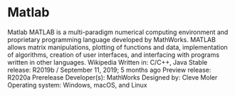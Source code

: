 # Matlab
Matlab
MATLAB is a multi-paradigm numerical computing environment and proprietary programming language developed by MathWorks. MATLAB allows matrix manipulations, plotting of functions and data, implementation of algorithms, creation of user interfaces, and interfacing with programs written in other languages. Wikipedia
Written in: C/C++, Java
Stable release: R2019b / September 11, 2019; 5 months ago
Preview release: R2020a Prerelease
Developer(s): MathWorks
Designed by: Cleve Moler
Operating system: Windows, macOS, and Linux
